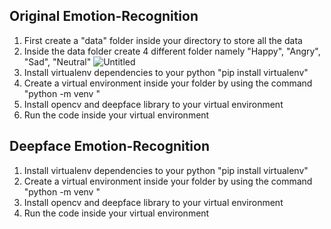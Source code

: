 ## Original Emotion-Recognition
1. First create a "data" folder inside your directory to store all the data
2. Inside the data folder create 4 different folder namely "Happy", "Angry", "Sad", "Neutral" ![Untitled](https://user-images.githubusercontent.com/85217844/176337376-cb07e369-50b3-494f-8ce4-607c84c30bef.png)
4. Install virtualenv dependencies to your python "pip install virtualenv"
5. Create a virtual environment inside your folder by using the command "python -m venv <your virtual environment name>"
6. Install opencv and deepface library to your virtual environment
7. Run the code inside your virtual environment

## Deepface Emotion-Recognition
1. Install virtualenv dependencies to your python "pip install virtualenv"
2. Create a virtual environment inside your folder by using the command "python -m venv <your virtual environment name>"
3. Install opencv and deepface library to your virtual environment
4. Run the code inside your virtual environment
